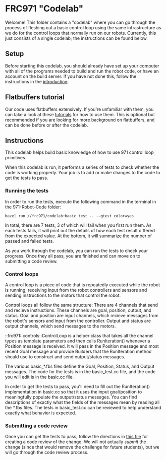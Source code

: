 # FRC971 "Codelab"

Welcome! This folder contains a "codelab" where you can go through the process
of fleshing out a basic control loop using the same infrastructure as we do for
the control loops that normally run on our robots. Currently, this just consists
of a single codelab; the instructions can be found below.

## Setup

Before starting this codelab, you should already have set up your computer with all of the programs needed to build and run the robot code, or have an account on the build server. If you have not done this, follow the instructions in the [introduction](https://realtimeroboticsgroup.org/gerrit/plugins/gitiles/RealtimeRoboticsGroup/aos/+/refs/heads/main/README.md).

## Flatbuffers tutorial

Our code uses flatbuffers extensively. If you're unfamiliar with them, you can take a look at these [tutorials](https://google.github.io/flatbuffers/flatbuffers_guide_tutorial.html) for how to use them.  This is optional but recommended if you are looking for more background on flatbuffers, and can be done before or after the codelab.

## Instructions

This codelab helps build basic knowledge of how to use 971 control loop
primitives.

When this codelab is run, it performs a series of tests to check whether the code is working properly. Your job is to add or make changes to the code to get the tests to pass.

### Running the tests

In order to run the tests, execute the following command in the terminal in the 971-Robot-Code folder:
```
bazel run //frc971/codelab:basic_test -- --gtest_color=yes
```

In total, there are 7 tests, 3 of which will fail when you first run them. As each tests fails, it will print out the details of how each test result differed from the expected value. At the bottom, it will summarize the number of passed and failed tests.

As you work through the codelab, you can run the tests to check your progress. Once they all pass, you are finished and can move on to submitting a code review.

### Control loops

A control loop is a piece of code that is repeatedly executed while the robot is running, receiving input from the robot controllers and sensors and sending instructions to the motors that control the robot.

Control loops all follow the same structure:
There are 4 channels that send and recieve instructions. These channels are goal, position, output, and status. Goal and position are input channels, which recieve messages from the robot's sensors and input from the controller. Output and status are output channels, which send messages to the motors.

::frc971::controls::ControlLoop is a helper class that takes
all the channel types as template parameters and then calls
RunIteration() whenever a Position message is received.
It will pass in the Position message and most recent Goal message
and provide Builders that the RunIteration method should use to
construct and send output/status messages.

The various basic_*.fbs files define the Goal, Position, Status, and Output
messages. The code for the tests is in the basic_test.cc file, and the code you will edit is in the basic.cc file.

In order to get the tests to pass, you'll need to fill out the RunIteration()
implementation in basic.cc so that it uses the input goal/position to
meaningfully populate the output/status messages. You can find descriptions
of exactly what the fields of the messages mean by reading all the *.fbs
files.  The tests in basic_test.cc can be reviewed to help understand exactly
what behavior is expected.

### Submitting a code review

Once you can get the tests to pass, follow the directions in [this file](https://realtimeroboticsgroup.org/gerrit/plugins/gitiles/RealtimeRoboticsGroup/aos/+/refs/heads/main/documentation/tutorials/submitting-code-for-a-review.md) for creating a
code review of the change. We will not actually *submit* the change (since
that would remove the challenge for future students), but we will go through
the code review process.
